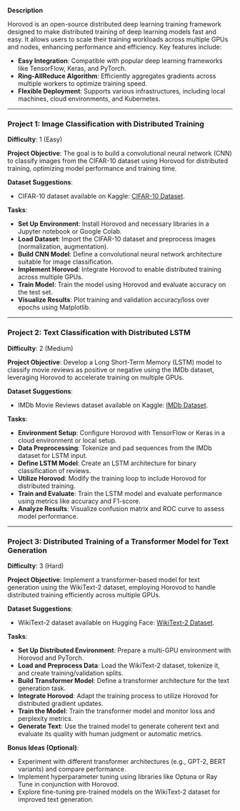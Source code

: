 **Description**

Horovod is an open-source distributed deep learning training framework designed to make distributed training of deep learning models fast and easy. It allows users to scale their training workloads across multiple GPUs and nodes, enhancing performance and efficiency. Key features include:

- **Easy Integration**: Compatible with popular deep learning frameworks like TensorFlow, Keras, and PyTorch.
- **Ring-AllReduce Algorithm**: Efficiently aggregates gradients across multiple workers to optimize training speed.
- **Flexible Deployment**: Supports various infrastructures, including local machines, cloud environments, and Kubernetes.

---

### Project 1: Image Classification with Distributed Training
**Difficulty**: 1 (Easy)

**Project Objective**: The goal is to build a convolutional neural network (CNN) to classify images from the CIFAR-10 dataset using Horovod for distributed training, optimizing model performance and training time.

**Dataset Suggestions**: 
- CIFAR-10 dataset available on Kaggle: [CIFAR-10 Dataset](https://www.kaggle.com/c/cifar-10).

**Tasks**:
- **Set Up Environment**: Install Horovod and necessary libraries in a Jupyter notebook or Google Colab.
- **Load Dataset**: Import the CIFAR-10 dataset and preprocess images (normalization, augmentation).
- **Build CNN Model**: Define a convolutional neural network architecture suitable for image classification.
- **Implement Horovod**: Integrate Horovod to enable distributed training across multiple GPUs.
- **Train Model**: Train the model using Horovod and evaluate accuracy on the test set.
- **Visualize Results**: Plot training and validation accuracy/loss over epochs using Matplotlib.

---

### Project 2: Text Classification with Distributed LSTM
**Difficulty**: 2 (Medium)

**Project Objective**: Develop a Long Short-Term Memory (LSTM) model to classify movie reviews as positive or negative using the IMDb dataset, leveraging Horovod to accelerate training on multiple GPUs.

**Dataset Suggestions**: 
- IMDb Movie Reviews dataset available on Kaggle: [IMDb Dataset](https://www.kaggle.com/lakshmi25npathi/imdb-dataset-of-50k-movie-reviews).

**Tasks**:
- **Environment Setup**: Configure Horovod with TensorFlow or Keras in a cloud environment or local setup.
- **Data Preprocessing**: Tokenize and pad sequences from the IMDb dataset for LSTM input.
- **Define LSTM Model**: Create an LSTM architecture for binary classification of reviews.
- **Utilize Horovod**: Modify the training loop to include Horovod for distributed training.
- **Train and Evaluate**: Train the LSTM model and evaluate performance using metrics like accuracy and F1-score.
- **Analyze Results**: Visualize confusion matrix and ROC curve to assess model performance.

---

### Project 3: Distributed Training of a Transformer Model for Text Generation
**Difficulty**: 3 (Hard)

**Project Objective**: Implement a transformer-based model for text generation using the WikiText-2 dataset, employing Horovod to handle distributed training efficiently across multiple GPUs.

**Dataset Suggestions**: 
- WikiText-2 dataset available on Hugging Face: [WikiText-2 Dataset](https://huggingface.co/datasets/wikitext).

**Tasks**:
- **Set Up Distributed Environment**: Prepare a multi-GPU environment with Horovod and PyTorch.
- **Load and Preprocess Data**: Load the WikiText-2 dataset, tokenize it, and create training/validation splits.
- **Build Transformer Model**: Define a transformer architecture for the text generation task.
- **Integrate Horovod**: Adapt the training process to utilize Horovod for distributed gradient updates.
- **Train the Model**: Train the transformer model and monitor loss and perplexity metrics.
- **Generate Text**: Use the trained model to generate coherent text and evaluate its quality with human judgment or automatic metrics.

**Bonus Ideas (Optional)**: 
- Experiment with different transformer architectures (e.g., GPT-2, BERT variants) and compare performance.
- Implement hyperparameter tuning using libraries like Optuna or Ray Tune in conjunction with Horovod.
- Explore fine-tuning pre-trained models on the WikiText-2 dataset for improved text generation.

